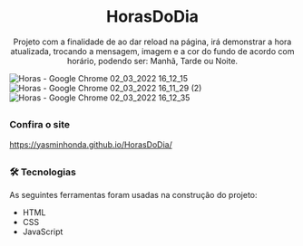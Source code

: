 <h1 align="center"> HorasDoDia</h1>

<p align="center">Projeto com a finalidade de ao dar reload na página, irá demonstrar a hora atualizada, trocando a mensagem, imagem e a cor do fundo de acordo com horário, podendo ser: Manhã, Tarde ou Noite.</p>

![Horas - Google Chrome 02_03_2022 16_12_15](https://user-images.githubusercontent.com/92547909/156432863-34e4f66a-c9c5-437e-ad47-57f21dedf1f5.png)
![Horas - Google Chrome 02_03_2022 16_11_29 (2)](https://user-images.githubusercontent.com/92547909/156432801-f87f24de-e225-4b5d-b661-2b3117b36697.png)
![Horas - Google Chrome 02_03_2022 16_12_35](https://user-images.githubusercontent.com/92547909/156432877-b3108039-901f-47ee-bc1a-a849349e2614.png)

##

### Confira o site
https://yasminhonda.github.io/HorasDoDia/

##

### 🛠 Tecnologias

As seguintes ferramentas foram usadas na construção do projeto:

- HTML
- CSS
- JavaScript
